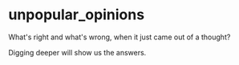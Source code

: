 # unpopular_opinions

What's right and what's wrong, when it just came out of a thought? 

Digging deeper will show us the answers.
